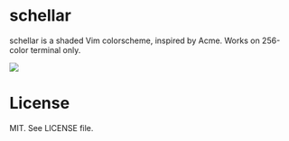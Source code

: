 # schellar

schellar is a shaded Vim colorscheme, inspired by Acme. Works on 256-color terminal only.

![](http://i.imgur.com/EeSJge9.png)

# License

MIT. See LICENSE file.
